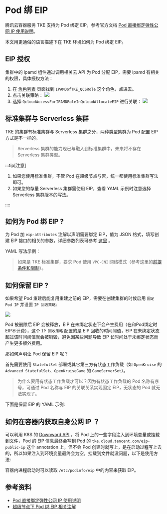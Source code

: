 # Pod 绑 EIP

腾讯云容器服务 TKE 支持为 Pod 绑定 EIP，参考官方文档 [Pod 直接绑定弹性公网 IP 使用说明](https://cloud.tencent.com/document/product/457/64886)。

本文用更通俗的语言描述下在 TKE 环境如何为 Pod 绑定 EIP。

## EIP 授权

集群中的 ipamd 组件通过调用相关云 API 为 Pod 分配 EIP，需要 ipamd 有相关的权限，具体授权方法：
1. 在 [角色列表](https://console.cloud.tencent.com/cam/role) 页面找到 `IPAMDofTKE_QCSRole` 这个角色，点进去。
2. 点击关联策略：
    ![](https://image-host-1251893006.cos.ap-chengdu.myqcloud.com/2024%2F07%2F11%2F20240711100010.png)
3. 选择 `QcloudAccessForIPAMDRoleInQcloudAllocateEIP` 进行关联：
    ![](https://image-host-1251893006.cos.ap-chengdu.myqcloud.com/2024%2F07%2F11%2F20240711100056.png)

## 标准集群与 Serverless 集群

TKE 的集群有标准集群与 Serverless 集群之分，两种类型集群为 Pod  配置 EIP 方式是不一样的。

> Serverless 集群的能力现已与融入到标准集群中，未来将不存在 Serverless 集群类型。

:::tip[注意]

1. 如果您使用标准集群，不管 Pod 在超级节点与否，统一都使用标准集群写法即可。
2. 如果您的存量 Serverless 集群需使用 EIP，查看 YAML 示例时注意选择 Serverless 集群版本的写法。

::::

## 如何为 Pod 绑 EIP ?

为 Pod 加 `eip-attributes` 注解以声明需要绑定 EIP，值为 JSON 格式，填写创建 EIP 接口的相关的参数，详细参数列表可参考 [这里](https://cloud.tencent.com/document/api/215/16699#2.-.E8.BE.93.E5.85.A5.E5.8F.82.E6.95.B0) 。

YAML 写法示例：

<Tabs>
  <TabItem value="eip" label="标准集群写法">
    <FileBlock file="eip/nginx-eip.yaml" showLineNumbers />
  </TabItem>

  <TabItem value="eip-serverless" label="Serverless 集群写法">
    <FileBlock file="eip/nginx-eip-serverless.yaml" showLineNumbers />
  </TabItem>
</Tabs>

> 如果是 TKE 标准集群，要求 Pod 使用 `VPC-CNI` 网络模式（参考这里的[前提条件和限制](https://cloud.tencent.com/document/product/457/64886)）。

## 如何保留 EIP ?

如果希望 Pod 重建后能复用重建之前的 EIP，需要在创建集群的时候启用 `固定 Pod IP` 并设置 `IP 回收策略`:

![](https://image-host-1251893006.cos.ap-chengdu.myqcloud.com/2024%2F07%2F11%2F20240711102603.png)

Pod 被删除后 EIP 会被释放，EIP 在未绑定状态下会产生费用（在和Pod绑定时EIP不计费），这个 `IP 回收策略` 配置的是 EIP 回收的时间阈值，EIP 在未绑定状态超过该时间阈值就会被销毁，避免因某些问题导致 EIP 长时间处于未绑定状态而产生更多额外费用。

那如何声明让 Pod 保留 EIP 呢？

首先需要使用 `StatefulSet` 部署或其它第三方有状态工作负载（如 `OpenKruise` 的 `Advanced StatefulSet`、`OpenKruiseGame` 的 `GameServerSet`）。

> 为什么要用有状态工作负载才可以？因为有状态工作负载的 Pod 名称有序号，可通过 Pod 名称与 EIP 的关联关系实现固定 EIP，无状态的 Pod 就无法实现了。

下面是保留 EIP 的 YAML 示例:

<Tabs>
  <TabItem value="retain-eip" label="标准集群写法">
    <FileBlock file="eip/nginx-retain-eip.yaml" showLineNumbers />
  </TabItem>

  <TabItem value="retain-eip-serverless" label="Serverless 集群写法">
    <FileBlock file="eip/nginx-retain-eip-serverless.yaml" showLineNumbers />
  </TabItem>
</Tabs>

## 如何在容器内获取自身公网 IP ？

可以利用 K8S 的 [Downward API](https://kubernetes.io/zh/docs/tasks/inject-data-application/environment-variable-expose-pod-information/) ，将 Pod 上的一些字段注入到环境变量或挂载到文件，Pod 的 EIP 信息最终会写到 Pod 的 `tke.cloud.tencent.com/eip-public-ip` 这个 annotation 上，但不会 Pod 创建时就写上，是在启动过程写上去的，所以如果注入到环境变量最终会为空，挂载到文件就没问题，以下是使用方法:

<Tabs>
  <TabItem value="mount-eip" label="标准集群写法">
    <FileBlock file="eip/nginx-eip-mount-podinfo.yaml" showLineNumbers />
  </TabItem>

  <TabItem value="mount-eip-serverless" label="Serverless 集群写法">
    <FileBlock file="eip/nginx-eip-mount-podinfo-serverless.yaml" showLineNumbers />
  </TabItem>
</Tabs>

容器内进程启动时可以读取 `/etc/podinfo/eip` 中的内容来获取 EIP。

## 参考资料

* [Pod 直接绑定弹性公网 IP 使用说明](https://cloud.tencent.com/document/product/457/64886)
* [超级节点下 Pod 绑 EIP 相关注解](https://cloud.tencent.com/document/product/457/44173#.E7.BB.91.E5.AE.9A-eip)
